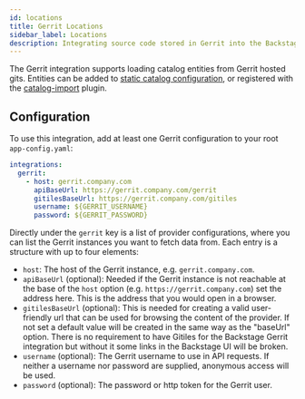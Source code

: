 ```yaml
---
id: locations
title: Gerrit Locations
sidebar_label: Locations
description: Integrating source code stored in Gerrit into the Backstage catalog
---
```


The Gerrit integration supports loading catalog entities from Gerrit hosted gits. Entities can
be added to [static catalog configuration](../../features/software-catalog/configuration.md),
or registered with the
[catalog-import](https://github.com/backstage/backstage/tree/master/plugins/catalog-import)
plugin.

## Configuration

To use this integration, add at least one Gerrit configuration to your root `app-config.yaml`:

```yaml
integrations:
  gerrit:
    - host: gerrit.company.com
      apiBaseUrl: https://gerrit.company.com/gerrit
      gitilesBaseUrl: https://gerrit.company.com/gitiles
      username: ${GERRIT_USERNAME}
      password: ${GERRIT_PASSWORD}
```

Directly under the `gerrit` key is a list of provider configurations, where
you can list the Gerrit instances you want to fetch data from. Each entry is
a structure with up to four elements:

- `host`: The host of the Gerrit instance, e.g. `gerrit.company.com`.
- `apiBaseUrl` (optional): Needed if the Gerrit instance is not reachable at
  the base of the `host` option (e.g. `https://gerrit.company.com`) set the
  address here. This is the address that you would open in a browser.
- `gitilesBaseUrl` (optional): This is needed for creating a valid user-friendly url
  that can be used for browsing the content of the provider. If not set a default
  value will be created in the same way as the "baseUrl" option. There is no
  requirement to have Gitiles for the Backstage Gerrit integration but without it
  some links in the Backstage UI will be broken.
- `username` (optional): The Gerrit username to use in API requests. If
  neither a username nor password are supplied, anonymous access will be used.
- `password` (optional): The password or http token for the Gerrit user.
